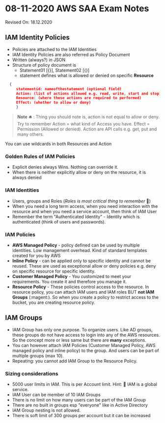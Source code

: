 # 08-11-2020 AWS SAA Exam Notes

Revised On: 18.12.2020

## IAM Identity Policies

* Policies are attached to the IAM Identities
* IAM Identity Policies are also referred as Policy Document
* Written (always?) in JSON
* Structure of policy document is
  * Statement01 [{}], Statement02 [{}]
  * statement defines what is allowed or denied on specific **Resource**
  
``` JSON
  {
     statementid: nameofthestatement (optional field)
     Action: (list of actions allowed e.g. read, write, start and stop)
     Resource: (where these actions are required to performed)
     Effect: (whether to allow or deny)
     }
```

> **Note** :bellhop_bell: : Thing you should note is, action is not equal to allow or deny. Try to remember Action = what kind of Access you have. Effect = Permission (Allowed or denied). Action are API calls e.g. get, put and many others.

You can use wildcards in both Resources and Action
### Golden Rules of IAM Policies

* Explicit denies always Wins. Nothing can override it.
* When there is neither explicitly allow or deny on the resource, it is always denied

### IAM Identities

* Users, groups and Roles (*Roles is most critical thing to remember* :magnet:)
* When you need a long term access, when you need interaction with the resource and when you need a service account, then think of IAM User
* Remember the term "Authenticated Identity" - Identity which is authenticated (think of users and passwords).

### IAM Policies

* **AWS Managed Policy** - policy defined can be used by multiple identities. Low management overhead. Kind of standard templates created for you by AWS
* **Inline Policy** - can be applied only to specific identity and cannot be reused. These are used as exceptional allow or deny policies e.g. deny on specific resource for specific identity.
* **Customer Managed Policy** - You customized to meet your requirements. You create it and therefore you manage it.
* **Resource Policy** - These policies control access to the resource. In resource policy, you can attach IAM users and IAM roles BUT **not IAM Groups** (:magent:). So when you create a policy to restrict access to the bucket, you are creating resource policy.

## IAM Groups

* IAM Group has only one purpose. To organize users. Like AD groups, these groups do not have access to login into any of the AWS resources. So the concept more or less same but there are **many** exceptions.
* You can however attach IAM Policies (Customer Managed Policy, AWS managed policy and inline policy) to the group. And users can be part of multiple groups (max 10).
* Repeating: you cannot add IAM Group to the Resource Policy.

### Sizing considerations

* 5000 user limits in IAM. This is per Account limit. Hint: :magnet: IAM is a global service.
* IAM User can be member of 10 IAM Groups
* There is no limit on how many users can be part of the IAM Group
* There are no built in groups esp "everyone" like in Active Directory
* IAM Group nesting is not allowed. 
* There is soft limit of 300 groups per account but it can be increased
